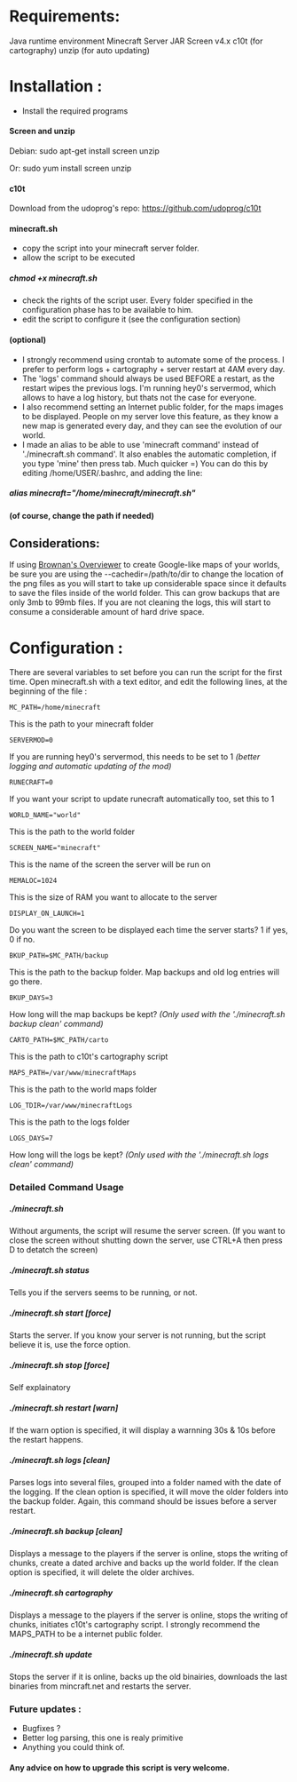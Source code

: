 Requirements:
==============
Java runtime environment
Minecraft Server JAR
Screen v4.x
c10t (for cartography)
unzip (for auto updating)

Installation :
==============
- Install the required programs
#### Screen and unzip
Debian:
     sudo apt-get install screen unzip

Or:
     sudo yum install screen unzip

#### c10t
Download from the udoprog's repo:
https://github.com/udoprog/c10t

#### minecraft.sh

- copy the script into your minecraft server folder.
- allow the script to be executed 
#####     chmod +x minecraft.sh

- check the rights of the script user. Every folder specified in the 
configuration phase has to be available to him.
- edit the script to configure it (see the configuration section)

#### (optional)
- I strongly recommend using crontab to automate some of the process. I 
prefer to perform logs + cartography + server restart at 4AM 
every day. 
- The 'logs' command should always be used BEFORE a restart, as 
the restart wipes the previous logs. I'm running hey0's servermod, which 
allows to have a log history, but thats not the case for everyone.
- I also recommend setting an Internet public folder, for the maps 
images to be displayed. People on my server love this feature, as they 
know a new map is generated every day, and they can see the evolution of 
our world.
- I made an alias to be able to use 'minecraft command' instead of 
'./minecraft.sh command'. It also enables the automatic completion, if 
you type 'mine' then press tab. Much quicker =) You can do this by 
editing /home/USER/.bashrc, and adding the line:

#####     alias minecraft="/home/minecraft/minecraft.sh"

**(of course, change the path if needed)**

Considerations:
--------------

If using [Brownan's Overviewer](http://github.com/brownan/Minecraft-Overviewer) to create Google-like maps of your worlds, 
be sure you are using the --cachedir=/path/to/dir to change the location 
of the png files as you will start to take up considerable space since it
defaults to save the files inside of the world folder. This can grow backups
that are only 3mb to 99mb files. If you are not cleaning the logs, this will
start to consume a considerable amount of hard drive space.

Configuration :
===============

There are several variables to set before you can run the script for the first time.
Open minecraft.sh with a text editor, and edit the following lines, at the beginning of the file :

    MC_PATH=/home/minecraft
This is the path to your minecraft folder

    SERVERMOD=0
If you are running hey0's servermod, this needs to be set to 1 _(better logging and automatic updating of the mod)_

    RUNECRAFT=0
If you want your script to update runecraft automatically too, set this to 1

    WORLD_NAME="world"
This is the path to the world folder

    SCREEN_NAME="minecraft"
This is the name of the screen the server will be run on

    MEMALOC=1024
This is the size of RAM you want to allocate to the server

    DISPLAY_ON_LAUNCH=1
Do you want the screen to be displayed each time the server starts? 1 if yes, 0 if no.

    BKUP_PATH=$MC_PATH/backup
This is the path to the backup folder. Map backups and old log entries will go there.

    BKUP_DAYS=3
How long will the map backups be kept? _(Only used with the './minecraft.sh backup clean' command)_

    CARTO_PATH=$MC_PATH/carto
This is the path to c10t's cartography script

    MAPS_PATH=/var/www/minecraftMaps
This is the path to the world maps folder

    LOG_TDIR=/var/www/minecraftLogs
This is the path to the logs folder

    LOGS_DAYS=7
How long will the logs be kept? _(Only used with the './minecraft.sh logs clean' command)_

### Detailed Command Usage

##### ./minecraft.sh
Without arguments, the script will resume the server screen. 
(If you want to close the screen without shutting down the server, use 
CTRL+A then press D to detatch the screen)
##### ./minecraft.sh status
Tells you if the servers seems to be running, or not.
##### ./minecraft.sh start [force]
Starts the server. If you know your server is not running, but the script believe it is, use the force option.
##### ./minecraft.sh stop [force]
Self explainatory
##### ./minecraft.sh restart [warn]
If the warn option is specified, it will display a warnning 30s & 10s before the restart happens.
##### ./minecraft.sh logs [clean]
Parses logs into several files, grouped into a folder named with the date of the logging.
If the clean option is specified, it will move the older folders into the backup folder.
Again, this command should be issues before a server restart.
##### ./minecraft.sh backup [clean]
Displays a message to the players if the server is online, stops the writing of chunks, create a dated archive and backs up the 
world folder. If the clean option is specified, it will delete the older archives.
##### ./minecraft.sh cartography
Displays a message to the players if the server is online, stops the writing of chunks, initiates c10t's cartography script.
I strongly recommend the MAPS_PATH to be a internet public folder.
##### ./minecraft.sh update
Stops the server if it is online, backs up the old binairies, downloads the last binaries from mincraft.net and restarts 
the server.


### Future updates :
* Bugfixes ?
* Better log parsing, this one is realy primitive
* Anything you could think of.

#### Any advice on how to upgrade this script is very welcome.

